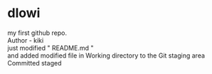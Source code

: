 # dlowi
my first github repo.
<br>
Author - kiki
<br>
just modified " README.md " 
<br>
and added modified file in Working directory to the Git staging area
<br>
Committed staged 
